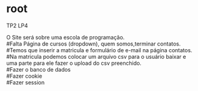 # root
TP2 LP4

O Site será sobre uma escola de programação.<br/>
#Falta Página de cursos (dropdown), quem somos,terminar contatos.<br/>
#Temos que inserir a matricula e formulário de e-mail na página contatos.<br/>
#Na matricula podemos colocar um arquivo csv para o usuário baixar e uma parte para ele fazer o upload do csv preenchido.<br/>
#Fazer o banco de dados<br/>
#Fazer cookie<br/>
#Fazer session<br/>
